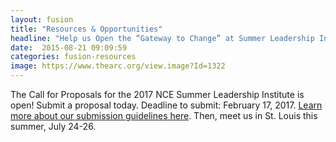 ```yaml
---
layout: fusion
title: "Resources & Opportunities"
headline: "Help us Open the “Gateway to Change” at Summer Leadership Institute 2017!"
date:  2015-08-21 09:09:59
categories: fusion-resources
image: https://www.thearc.org/view.image?Id=1322
---
```

The Call for Proposals for the 2017 NCE Summer Leadership Institute is open! Submit a proposal today. Deadline to submit: February 17, 2017. <a href="http://nce-sli.org/call-for-proposals/">Learn more about our submission guidelines here</a>. Then, meet us in St. Louis this summer, July 24-26.